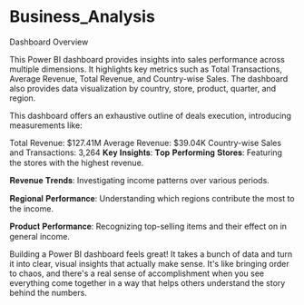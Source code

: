 # Business_Analysis
Dashboard Overview

This Power BI dashboard provides insights into sales performance across multiple dimensions. It highlights key metrics such as Total Transactions, Average Revenue, Total Revenue, and Country-wise Sales. The dashboard also provides data visualization by country, store, product, quarter, and region.

This dashboard offers an exhaustive outline of deals execution, introducing measurements like:

Total Revenue: $127.41M
Average Revenue: $39.04K
Country-wise Sales and Transactions: 3,264
𝐊𝐞𝐲 𝐈𝐧𝐬𝐢𝐠𝐡𝐭𝐬: 𝐓𝐨𝐩 𝐏𝐞𝐫𝐟𝐨𝐫𝐦𝐢𝐧𝐠 𝐒𝐭𝐨𝐫𝐞𝐬: Featuring the stores with the highest revenue.

𝐑𝐞𝐯𝐞𝐧𝐮𝐞 𝐓𝐫𝐞𝐧𝐝𝐬: Investigating income patterns over various periods.

𝐑𝐞𝐠𝐢𝐨𝐧𝐚𝐥 𝐏𝐞𝐫𝐟𝐨𝐫𝐦𝐚𝐧𝐜𝐞: Understanding which regions contribute the most to the income.

𝐏𝐫𝐨𝐝𝐮𝐜𝐭 𝐏𝐞𝐫𝐟𝐨𝐫𝐦𝐚𝐧𝐜𝐞: Recognizing top-selling items and their effect on in general income.

Building a Power BI dashboard feels great! It takes a bunch of data and turn it into clear, visual insights that actually make sense. It's like bringing order to chaos, and there's a real sense of accomplishment when you see everything come together in a way that helps others understand the story behind the numbers.
